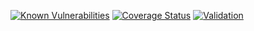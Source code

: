 [![Known Vulnerabilities](https://snyk.io/test/github/x4dr/Gamepack/badge.svg)](https://snyk.io/test/github/x4dr/Gamepack)
[![Coverage Status](https://coveralls.io/repos/github/x4dr/Gamepack/badge.svg?branch=master)](https://coveralls.io/github/x4dr/Gamepack?branch=master)
[![Validation](https://github.com/x4dr/Gamepack/workflows/Validation/badge.svg)](https://github.com/x4dr/Gamepack/actions)
